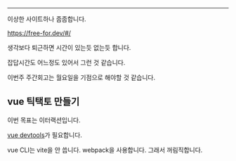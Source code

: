 
---

이상한 사이트하나 줍줍합니다. 

https://free-for.dev/#/

생각보다 퇴근하면 시간이 있는듯 없는듯 합니다.

잡답시간도 어느정도 있어서 그런 것 같습니다.

이번주 주간회고는 월요일을 기점으로 해야할 것 같습니다.

## vue 틱택토 만들기

이번 목표는 이터랙션입니다.

[vue devtools](https://chrome.google.com/webstore/detail/vuejs-devtools/nhdogjmejiglipccpnnnanhbledajbpd/related)가 필요합니다.

vue CLI는 vite을 안 씁니다. webpack을 사용합니다. 그래서 꺼림직합니다.

